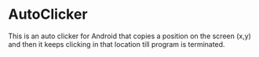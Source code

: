 # AutoClicker
This is an auto clicker for Android that copies a position on the screen (x,y) and then it keeps clicking in that location till program is terminated.
